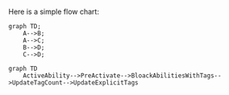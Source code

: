 Here is a simple flow chart:

```mermaid
graph TD;
    A-->B;
    A-->C;
    B-->D;
    C-->D;
```



```mermaid
graph TD
    ActiveAbility-->PreActivate-->BloackAbilitiesWithTags-->UpdateTagCount-->UpdateExplicitTags
    

```
